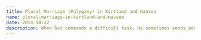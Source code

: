 ```yaml
---
title: Plural Marriage (Polygamy) in Kirtland and Nauvoo 
name: plural-marriage-in-kirtland-and-nauvoo
date: 2014-10-22 
description: When God commands a difficult task, He sometimes sends additional messengers to encourage His people to obey. Consistent with this pattern, Joseph told associates that an angel appeared to him three times between 1834 and 1842 and commanded him to proceed with plural marriage when he hesitated to move forward. During the third and final appearance, the angel came with a drawn sword, threatening Joseph with destruction unless he went forward and obeyed the commandment fully.
---
```

